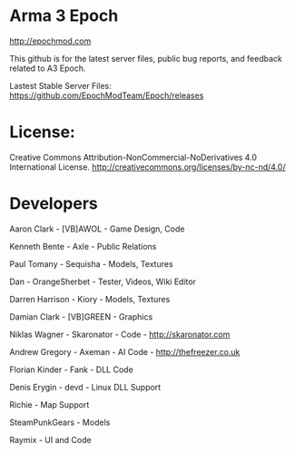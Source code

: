 Arma 3 Epoch
=====

http://epochmod.com

This github is for the latest server files, public bug reports, and feedback related to A3 Epoch.

Lastest Stable Server Files:
https://github.com/EpochModTeam/Epoch/releases

License:
=====
Creative Commons Attribution-NonCommercial-NoDerivatives 4.0 International License.
http://creativecommons.org/licenses/by-nc-nd/4.0/

Developers
=====
Aaron Clark - [VB]AWOL - Game Design, Code 

Kenneth Bente - Axle - Public Relations

Paul Tomany - Sequisha - Models, Textures

Dan - OrangeSherbet - Tester, Videos, Wiki Editor

Darren Harrison - Kiory - Models, Textures

Damian Clark - [VB]GREEN - Graphics

Niklas Wagner - Skaronator - Code - http://skaronator.com

Andrew Gregory - Axeman - AI Code - http://thefreezer.co.uk

Florian Kinder - Fank - DLL Code

Denis Erygin - devd - Linux DLL Support

Richie - Map Support

SteamPunkGears - Models

Raymix - UI and Code
